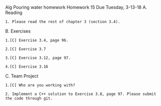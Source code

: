 Alg Pouring water homework
Homework 15   Due Tuesday, 3-13-18
A. Reading

    1. Please read the rest of chapter 3 (section 3.4).

B. Exercises

    1.[C] Exercise 3.4, page 96.

    2.[C] Exercise 3.7

    3.[C] Exercise 3.12, page 97.

    4.[C] Exercise 3.16

C. Team Project

    1.[C] Who are you working with?

    2. Implement a C++ solution to Exercise 3.8, page 97. Please submit the code through git.